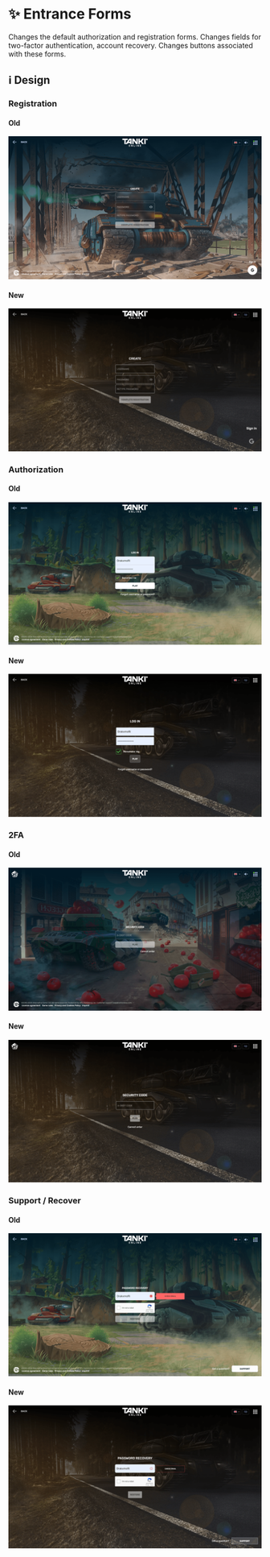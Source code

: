 # :sparkles: Entrance Forms

Changes the default authorization and registration forms. Changes fields for two-factor authentication, account recovery. Changes buttons associated with these forms.

## :information_source: Design

### Registration

#### Old

![](/images/entrance/old/register.png)

#### New

![](/images/entrance/new/register.png)

### Authorization

#### Old

![](/images/entrance/old/login.png)

#### New

![](/images/entrance/new/login.png)

### 2FA

#### Old

![](/images/entrance/old/2fa.png)

#### New

![](/images/entrance/new/2fa.png)

### Support / Recover

#### Old

![](/images/entrance/old/support.png)

#### New

![](/images/entrance/new/support.png)

